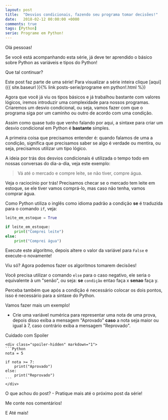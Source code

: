 ```yaml
---
layout: post
title:  "Desvios condicionais, fazendo seu programa tomar decisões!"
date:   2018-02-12 00:00:00 +0000
comments: true
tags: [Python]
serie: Programe em Python!
---
```


Olá pessoas!

Se você está acompanhando esta série, já deve ter aprendido o básico sobre Python as variáveis e tipos do Python!

Que tal continuar?
<!--more-->

Este post faz parte de uma série! Para visualizar a série inteira clique [aqui]({{ site.baseurl }}{% link posts-serie/programe em python!.html %})

Agora que você já viu os tipos básicos e já trabalhou bastante com valores lógicos, iremos introduzir uma complexidade para nossos programas. Criaremos um desvio condicional, ou seja, vamos fazer com que o programa siga por um caminho ou outro de acordo com uma condição.

Assim como quase tudo que venho falando por aqui, a sintaxe para criar um desvio condicional em Python é **bastante** simples.

A primeira coisa que precisamos entender é: quando falamos de uma a condição, significa que precisamos saber se algo é verdade ou mentira, ou seja, precisamos utilizar um tipo lógico.

A ideia por trás dos desvios condicionais é utilizada o tempo todo em nossas conversas do dia-a-dia, veja este exemplo:

> Vá até o mercado e compre leite, se não tiver, compre água.

Veja o raciocínio por trás! Precisamos checar se o mercado tem leite em estoque, se ele tiver vamos comprá-lo, mas caso não tenha, vamos comprar água.

Como Python utiliza o inglês como idioma padrão a condição **se** é traduzida para o comando `if`, veja:

```python
leite_em_estoque = True

if leite_em_estoque:
    print("Comprei leite")
else:
    print("Comprei água")
```

Execute este algoritmo, depois altere o valor da variável para `False` e execute-o novamente!

Viu só? Agora podemos fazer os algoritmos tomarem decisões!

Você precisa utilizar o comando `else` para o caso negativo, ele seria o equivalente à um "senão", ou seja: **se** `condição` entao faça x **senao** faça y.

Perceba também que após a condição é necessário colocar os dois pontos, isso é necessário para a sintaxe do Python.

Vamos fazer mais um exemplo! 

* Crie uma variável numérica para representar uma nota de uma prova, depois disso exiba a mensagem "Aprovado" **caso** a nota seja maior ou igual à 7, caso contrário exiba a mensagem "Reprovado".

<div class="spoiler">
	<div class="spoiler-message" onclick="$(this).hide(); $(this).siblings('.spoiler-hidden').show();">
        <span>Cuidado com Spoiler</span>
    </div>
    
	<div class="spoiler-hidden" markdown="1">
    ```Python
    nota = 5

    if nota >= 7:
        print("Aprovado")
    else:
        print("Reprovado")
    ```
    </div>
</div>



O que achou do post? - Pratique mais até o próximo post da série!

Me conte nos comentários!

E Até mais!